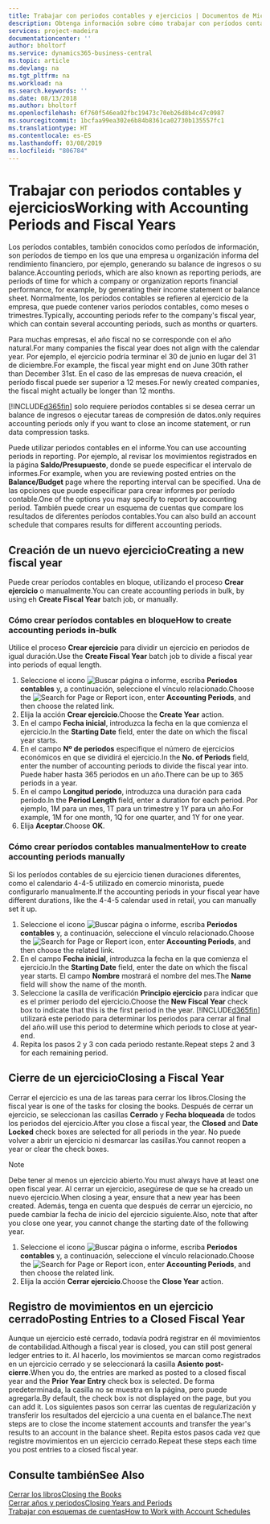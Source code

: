```yaml
---
title: Trabajar con periodos contables y ejercicios | Documentos de Microsoft
description: Obtenga información sobre cómo trabajar con períodos contables para definir cuándo empresa elabora los informes de rendimiento financiero.
services: project-madeira
documentationcenter: ''
author: bholtorf
ms.service: dynamics365-business-central
ms.topic: article
ms.devlang: na
ms.tgt_pltfrm: na
ms.workload: na
ms.search.keywords: ''
ms.date: 08/13/2018
ms.author: bholtorf
ms.openlocfilehash: 6f760f546ea02fbc19473c70eb26d8b4c47c0987
ms.sourcegitcommit: 1bcfaa99ea302e6b84b8361ca02730b135557fc1
ms.translationtype: HT
ms.contentlocale: es-ES
ms.lasthandoff: 03/08/2019
ms.locfileid: "806784"
---
```

# <a name="working-with-accounting-periods-and-fiscal-years"></a><span data-ttu-id="d5e52-103">Trabajar con periodos contables y ejercicios</span><span class="sxs-lookup"><span data-stu-id="d5e52-103">Working with Accounting Periods and Fiscal Years</span></span>
<span data-ttu-id="d5e52-104">Los períodos contables, también conocidos como períodos de información, son períodos de tiempo en los que una empresa u organización informa del rendimiento financiero, por ejemplo, generando su balance de ingresos o su balance.</span><span class="sxs-lookup"><span data-stu-id="d5e52-104">Accounting periods, which are also known as reporting periods, are periods of time for which a company or organization reports financial performance, for example, by generating their income statement or balance sheet.</span></span> <span data-ttu-id="d5e52-105">Normalmente, los períodos contables se refieren al ejercicio de la empresa, que puede contener varios períodos contables, como meses o trimestres.</span><span class="sxs-lookup"><span data-stu-id="d5e52-105">Typically, accounting periods refer to the company's fiscal year, which can contain several accounting periods, such as months or quarters.</span></span>

<span data-ttu-id="d5e52-106">Para muchas empresas, el año fiscal no se corresponde con el año natural.</span><span class="sxs-lookup"><span data-stu-id="d5e52-106">For many companies the fiscal year does not align with the calendar year.</span></span> <span data-ttu-id="d5e52-107">Por ejemplo, el ejercicio podría terminar el 30 de junio en lugar del 31 de diciembre.</span><span class="sxs-lookup"><span data-stu-id="d5e52-107">For example, the fiscal year might end on June 30th rather than December 31st.</span></span> <span data-ttu-id="d5e52-108">En el caso de las empresas de nueva creación, el período fiscal puede ser superior a 12 meses.</span><span class="sxs-lookup"><span data-stu-id="d5e52-108">For newly created companies, the fiscal might actually be longer than 12 months.</span></span> 

[!INCLUDE[d365fin](includes/d365fin_md.md)] <span data-ttu-id="d5e52-109">solo requiere períodos contables si se desea cerrar un balance de ingresos o ejecutar tareas de compresión de datos.</span><span class="sxs-lookup"><span data-stu-id="d5e52-109">only requires accounting periods only if you want to close an income statement, or run data compression tasks.</span></span> 

<span data-ttu-id="d5e52-110">Puede utilizar periodos contables en el informe.</span><span class="sxs-lookup"><span data-stu-id="d5e52-110">You can use accounting periods in reporting.</span></span> <span data-ttu-id="d5e52-111">Por ejemplo, al revisar los movimientos registrados en la página **Saldo/Presupuesto**, donde se puede especificar el intervalo de informes.</span><span class="sxs-lookup"><span data-stu-id="d5e52-111">For example, when you are reviewing posted entries on the **Balance/Budget** page where the reporting interval can be specified.</span></span> <span data-ttu-id="d5e52-112">Una de las opciones que puede especificar para crear informes por período contable.</span><span class="sxs-lookup"><span data-stu-id="d5e52-112">One of the options you may specify to report by accounting period.</span></span> <span data-ttu-id="d5e52-113">También puede crear un esquema de cuentas que compare los resultados de diferentes períodos contables.</span><span class="sxs-lookup"><span data-stu-id="d5e52-113">You can also build an account schedule that compares results for different accounting periods.</span></span>

## <a name="creating-a-new-fiscal-year"></a><span data-ttu-id="d5e52-114">Creación de un nuevo ejercicio</span><span class="sxs-lookup"><span data-stu-id="d5e52-114">Creating a new fiscal year</span></span>
<span data-ttu-id="d5e52-115">Puede crear períodos contables en bloque, utilizando el proceso **Crear ejercicio** o manualmente.</span><span class="sxs-lookup"><span data-stu-id="d5e52-115">You can create accounting periods in bulk, by using eh **Create Fiscal Year** batch job, or manually.</span></span>

### <a name="how-to-create-accounting-periods-in-bulk"></a><span data-ttu-id="d5e52-116">Cómo crear períodos contables en bloque</span><span class="sxs-lookup"><span data-stu-id="d5e52-116">How to create accounting periods in-bulk</span></span>
<span data-ttu-id="d5e52-117">Utilice el proceso **Crear ejercicio** para dividir un ejercicio en periodos de igual duración.</span><span class="sxs-lookup"><span data-stu-id="d5e52-117">Use the **Create Fiscal Year** batch job to divide a fiscal year into periods of equal length.</span></span>  

1. <span data-ttu-id="d5e52-118">Seleccione el icono ![Buscar página o informe](media/ui-search/search_small.png "icono Buscar página o informe"), escriba **Periodos contables** y, a continuación, seleccione el vínculo relacionado.</span><span class="sxs-lookup"><span data-stu-id="d5e52-118">Choose the ![Search for Page or Report](media/ui-search/search_small.png "Search for Page or Report icon") icon, enter **Accounting Periods**, and then choose the related link.</span></span>  
2. <span data-ttu-id="d5e52-119">Elija la acción **Crear ejercicio**.</span><span class="sxs-lookup"><span data-stu-id="d5e52-119">Choose the **Create Year** action.</span></span>  <!--What about the Scheduling option? Should we mention that? There's also the Report Output Type field...-->
3. <span data-ttu-id="d5e52-120">En el campo **Fecha inicial**, introduzca la fecha en la que comienza el ejercicio.</span><span class="sxs-lookup"><span data-stu-id="d5e52-120">In the **Starting Date** field, enter the date on which the fiscal year starts.</span></span>  
4. <span data-ttu-id="d5e52-121">En el campo **Nº de periodos** especifique el número de ejercicios económicos en que se dividirá el ejercicio.</span><span class="sxs-lookup"><span data-stu-id="d5e52-121">In the **No. of Periods** field, enter the number of accounting periods to divide the fiscal year into.</span></span> <span data-ttu-id="d5e52-122">Puede haber hasta 365 periodos en un año.</span><span class="sxs-lookup"><span data-stu-id="d5e52-122">There can be up to 365 periods in a year.</span></span>  
5. <span data-ttu-id="d5e52-123">En el campo **Longitud período**, introduzca una duración para cada período.</span><span class="sxs-lookup"><span data-stu-id="d5e52-123">In the **Period Length** field, enter a duration for each period.</span></span> <span data-ttu-id="d5e52-124">Por ejemplo, 1M para un mes, 1T para un trimestre y 1Y para un año.</span><span class="sxs-lookup"><span data-stu-id="d5e52-124">For example, 1M for one month, 1Q for one quarter, and 1Y for one year.</span></span>  
6. <span data-ttu-id="d5e52-125">Elija **Aceptar**.</span><span class="sxs-lookup"><span data-stu-id="d5e52-125">Choose **OK**.</span></span>  

### <a name="how-to-create-accounting-periods-manually"></a><span data-ttu-id="d5e52-126">Cómo crear períodos contables manualmente</span><span class="sxs-lookup"><span data-stu-id="d5e52-126">How to create accounting periods manually</span></span>
<span data-ttu-id="d5e52-127">Si los períodos contables de su ejercicio tienen duraciones diferentes, como el calendario 4-4-5 utilizado en comercio minorista, puede configurarlo manualmente.</span><span class="sxs-lookup"><span data-stu-id="d5e52-127">If the accounting periods in your fiscal year have different durations, like the 4-4-5 calendar used in retail, you can manually set it up.</span></span>  
  
1. <span data-ttu-id="d5e52-128">Seleccione el icono ![Buscar página o informe](media/ui-search/search_small.png "icono Buscar página o informe"), escriba **Periodos contables** y, a continuación, seleccione el vínculo relacionado.</span><span class="sxs-lookup"><span data-stu-id="d5e52-128">Choose the ![Search for Page or Report](media/ui-search/search_small.png "Search for Page or Report icon") icon, enter **Accounting Periods**, and then choose the related link.</span></span>  
2. <span data-ttu-id="d5e52-129">En el campo **Fecha inicial**, introduzca la fecha en la que comienza el ejercicio.</span><span class="sxs-lookup"><span data-stu-id="d5e52-129">In the **Starting Date** field, enter the date on which the fiscal year starts.</span></span> <span data-ttu-id="d5e52-130">El campo **Nombre** mostrará el nombre del mes.</span><span class="sxs-lookup"><span data-stu-id="d5e52-130">The **Name** field will show the name of the month.</span></span>  
3. <span data-ttu-id="d5e52-131">Seleccione la casilla de verificación **Principio ejercicio** para indicar que es el primer periodo del ejercicio.</span><span class="sxs-lookup"><span data-stu-id="d5e52-131">Choose the **New Fiscal Year** check box to indicate that this is the first period in the year.</span></span> [!INCLUDE[d365fin](includes/d365fin_md.md)] <span data-ttu-id="d5e52-132">utilizará este periodo para determinar los periodos para cerrar al final del año.</span><span class="sxs-lookup"><span data-stu-id="d5e52-132">will use this period to determine which periods to close at year-end.</span></span>
4. <span data-ttu-id="d5e52-133">Repita los pasos 2 y 3 con cada periodo restante.</span><span class="sxs-lookup"><span data-stu-id="d5e52-133">Repeat steps 2 and 3 for each remaining period.</span></span>  

## <a name="closing-a-fiscal-year"></a><span data-ttu-id="d5e52-134">Cierre de un ejercicio</span><span class="sxs-lookup"><span data-stu-id="d5e52-134">Closing a Fiscal Year</span></span>
<span data-ttu-id="d5e52-135">Cerrar el ejercicio es una de las tareas para cerrar los libros.</span><span class="sxs-lookup"><span data-stu-id="d5e52-135">Closing the fiscal year is one of the tasks for closing the books.</span></span> <span data-ttu-id="d5e52-136">Después de cerrar un ejercicio, se seleccionan las casillas **Cerrado** y **Fecha bloqueada** de todos los periodos del ejercicio.</span><span class="sxs-lookup"><span data-stu-id="d5e52-136">After you close a fiscal year, the **Closed** and **Date Locked** check boxes are selected for all periods in the year.</span></span> <span data-ttu-id="d5e52-137">No puede volver a abrir un ejercicio ni desmarcar las casillas.</span><span class="sxs-lookup"><span data-stu-id="d5e52-137">You cannot reopen a year or clear the check boxes.</span></span>

> [!NOTE]  
>  <span data-ttu-id="d5e52-138">Debe tener al menos un ejercicio abierto.</span><span class="sxs-lookup"><span data-stu-id="d5e52-138">You must always have at least one open fiscal year.</span></span> <span data-ttu-id="d5e52-139">Al cerrar un ejercicio, asegúrese de que se ha creado un nuevo ejercicio.</span><span class="sxs-lookup"><span data-stu-id="d5e52-139">When closing a year, ensure that a new year has been created.</span></span> <span data-ttu-id="d5e52-140">Además, tenga en cuenta que después de cerrar un ejercicio, no puede cambiar la fecha de inicio del ejercicio siguiente.</span><span class="sxs-lookup"><span data-stu-id="d5e52-140">Also, note that after you close one year, you cannot change the starting date of the following year.</span></span>

1. <span data-ttu-id="d5e52-141">Seleccione el icono ![Buscar página o informe](media/ui-search/search_small.png "icono Buscar página o informe"), escriba **Periodos contables** y, a continuación, seleccione el vínculo relacionado.</span><span class="sxs-lookup"><span data-stu-id="d5e52-141">Choose the ![Search for Page or Report](media/ui-search/search_small.png "Search for Page or Report icon") icon, enter **Accounting Periods**, and then choose the related link.</span></span>  
2. <span data-ttu-id="d5e52-142">Elija la acción **Cerrar ejercicio**.</span><span class="sxs-lookup"><span data-stu-id="d5e52-142">Choose the **Close Year** action.</span></span>  

## <a name="posting-entries-to-a-closed-fiscal-year"></a><span data-ttu-id="d5e52-143">Registro de movimientos en un ejercicio cerrado</span><span class="sxs-lookup"><span data-stu-id="d5e52-143">Posting Entries to a Closed Fiscal Year</span></span>
<span data-ttu-id="d5e52-144">Aunque un ejercicio esté cerrado, todavía podrá registrar en él movimientos de contabilidad.</span><span class="sxs-lookup"><span data-stu-id="d5e52-144">Although a fiscal year is closed, you can still post general ledger entries to it.</span></span> <span data-ttu-id="d5e52-145">Al hacerlo, los movimientos se marcan como registrados en un ejercicio cerrado y se seleccionará la casilla **Asiento post-cierre**.</span><span class="sxs-lookup"><span data-stu-id="d5e52-145">When you do, the entries are marked as posted to a closed fiscal year and the **Prior Year Entry** check box is selected.</span></span> <span data-ttu-id="d5e52-146">De forma predeterminada, la casilla no se muestra en la página, pero puede agregarla.</span><span class="sxs-lookup"><span data-stu-id="d5e52-146">By default, the check box is not displayed on the page, but you can add it.</span></span> <span data-ttu-id="d5e52-147">Los siguientes pasos son cerrar las cuentas de regularización y transferir los resultados del ejercicio a una cuenta en el balance.</span><span class="sxs-lookup"><span data-stu-id="d5e52-147">The next steps are to close the income statement accounts and transfer the year's results to an account in the balance sheet.</span></span> <span data-ttu-id="d5e52-148">Repita estos pasos cada vez que registre movimientos en un ejercicio cerrado.</span><span class="sxs-lookup"><span data-stu-id="d5e52-148">Repeat these steps each time you post entries to a closed fiscal year.</span></span>

## <a name="see-also"></a><span data-ttu-id="d5e52-149">Consulte también</span><span class="sxs-lookup"><span data-stu-id="d5e52-149">See Also</span></span>
[<span data-ttu-id="d5e52-150">Cerrar los libros</span><span class="sxs-lookup"><span data-stu-id="d5e52-150">Closing the Books</span></span>](year-close-books.md)  
[<span data-ttu-id="d5e52-151">Cerrar años y periodos</span><span class="sxs-lookup"><span data-stu-id="d5e52-151">Closing Years and Periods</span></span>](year-close-years-periods.md)  
[<span data-ttu-id="d5e52-152">Trabajar con esquemas de cuentas</span><span class="sxs-lookup"><span data-stu-id="d5e52-152">How to Work with Account Schedules</span></span>](bi-how-work-account-schedule.md)  
  





